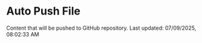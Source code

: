 # Auto Push File

Content that will be pushed to GitHub repository.
Last updated: 07/09/2025, 08:02:33 AM
